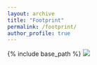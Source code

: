 ```yaml
---
layout: archive
title: "Footprint"
permalink: /footprint/
author_profile: true
---
```


{% include base_path %}
<img src='/images/moya_footprint_pink.jpg'>


